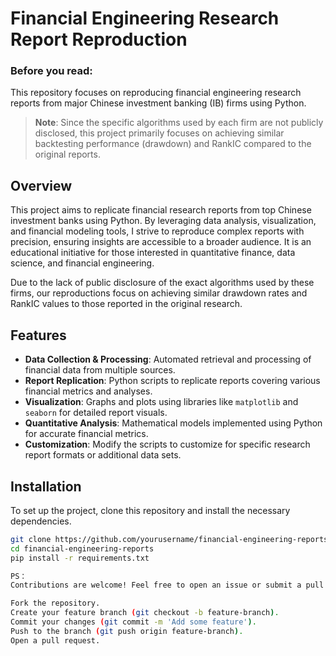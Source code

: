 # Financial Engineering Research Report Reproduction

### Before you read:
This repository focuses on reproducing financial engineering research reports from major Chinese investment banking (IB) firms using Python.

> **Note**: Since the specific algorithms used by each firm are not publicly disclosed, this project primarily focuses on achieving similar backtesting performance (drawdown) and RankIC compared to the original reports.


## Overview
This project aims to replicate financial research reports from top Chinese investment banks using Python. By leveraging data analysis, visualization, and financial modeling tools, I strive to reproduce complex reports with precision, ensuring insights are accessible to a broader audience. It is an educational initiative for those interested in quantitative finance, data science, and financial engineering.

Due to the lack of public disclosure of the exact algorithms used by these firms, our reproductions focus on achieving similar drawdown rates and RankIC values to those reported in the original research.

## Features
- **Data Collection & Processing**: Automated retrieval and processing of financial data from multiple sources.
- **Report Replication**: Python scripts to replicate reports covering various financial metrics and analyses.
- **Visualization**: Graphs and plots using libraries like `matplotlib` and `seaborn` for detailed report visuals.
- **Quantitative Analysis**: Mathematical models implemented using Python for accurate financial metrics.
- **Customization**: Modify the scripts to customize for specific research report formats or additional data sets.

## Installation
To set up the project, clone this repository and install the necessary dependencies.

```bash
git clone https://github.com/yourusername/financial-engineering-reports.git
cd financial-engineering-reports
pip install -r requirements.txt

PS：
Contributions are welcome! Feel free to open an issue or submit a pull request.

Fork the repository.
Create your feature branch (git checkout -b feature-branch).
Commit your changes (git commit -m 'Add some feature').
Push to the branch (git push origin feature-branch).
Open a pull request.
